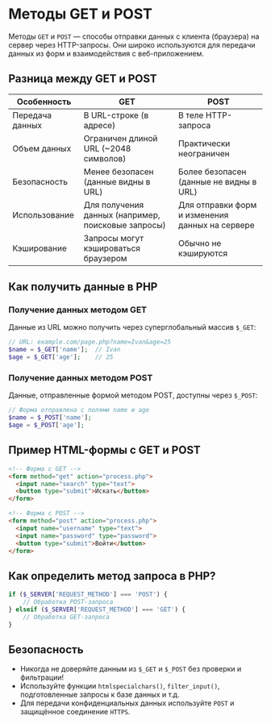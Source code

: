 # Методы GET и POST
Методы `GET` и `POST` — способы отправки данных с клиента (браузера) на сервер через HTTP-запросы. Они широко используются для передачи данных из форм и взаимодействия с веб-приложением.

## Разница между GET и POST
| Особенность     | GET                                                | POST                                            |
| --------------- | -------------------------------------------------- | ----------------------------------------------- |
| Передача данных | В URL-строке (в адресе)                            | В теле HTTP-запроса                             |
| Объем данных    | Ограничен длиной URL (\~2048 символов)             | Практически неограничен                         |
| Безопасность    | Менее безопасен (данные видны в URL)               | Более безопасен (данные не видны в URL)         |
| Использование   | Для получения данных (например, поисковые запросы) | Для отправки форм и изменения данных на сервере |
| Кэширование     | Запросы могут кэшироваться браузером               | Обычно не кэшируются                            |


## Как получить данные в PHP
### Получение данных методом GET
Данные из URL можно получить через суперглобальный массив `$_GET`:
```php
// URL: example.com/page.php?name=Ivan&age=25
$name = $_GET['name'];  // Ivan
$age = $_GET['age'];    // 25
```

### Получение данных методом POST
Данные, отправленные формой методом POST, доступны через `$_POST`:
```php
// Форма отправлена с полями name и age
$name = $_POST['name'];
$age = $_POST['age'];
```

## Пример HTML-формы с GET и POST
```html
<!-- Форма с GET -->
<form method="get" action="process.php">
  <input name="search" type="text">
  <button type="submit">Искать</button>
</form>

<!-- Форма с POST -->
<form method="post" action="process.php">
  <input name="username" type="text">
  <input name="password" type="password">
  <button type="submit">Войти</button>
</form>
```

## Как определить метод запроса в PHP?
```php
if ($_SERVER['REQUEST_METHOD'] === 'POST') {
    // Обработка POST-запроса
} elseif ($_SERVER['REQUEST_METHOD'] === 'GET') {
    // Обработка GET-запроса
}
```

## Безопасность
- Никогда не доверяйте данным из `$_GET` и `$_POST` без проверки и фильтрации!
- Используйте функции `htmlspecialchars()`, `filter_input()`, подготовленные запросы к базе данных и т.д.
- Для передачи конфиденциальных данных используйте `POST` и защищённое соединение `HTTPS`.
